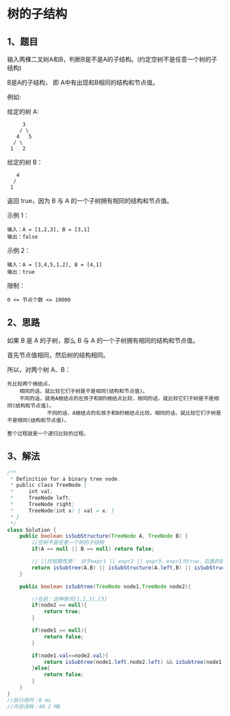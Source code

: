 # 树的子结构

## 1、题目

输入两棵二叉树A和B，判断B是不是A的子结构。(约定空树不是任意一个树的子结构)

B是A的子结构， 即 A中有出现和B相同的结构和节点值。

例如:

给定的树 A:

	     3
	    / \
	   4   5
	  / \
	 1   2

给定的树 B：

	   4 
	  /
	 1

返回 true，因为 B 与 A 的一个子树拥有相同的结构和节点值。

示例 1：

	输入：A = [1,2,3], B = [3,1]
	输出：false

示例 2：

	输入：A = [3,4,5,1,2], B = [4,1]
	输出：true

限制：

	0 <= 节点个数 <= 10000

## 2、思路

如果 B 是 A 的子树，那么 B 与 A 的一个子树拥有相同的结构和节点值。

首先节点值相同，然后树的结构相同。

所以，对两个树 A、B：

	先比较两个根结点，
		相同的话，就比较它们子树是不是相同(结构和节点值)。
		不同的话，就用A根结点的左孩子和B的根结点比较，相同的话，就比较它们子树是不是相同(结构和节点值)。
				 不同的话，A根结点的右孩子和B的根结点比较，相同的话，就比较它们子树是不是相同(结构和节点值)。

	整个过程就是一个递归比较的过程。

## 3、解法

```java
/**
 * Definition for a binary tree node.
 * public class TreeNode {
 *     int val;
 *     TreeNode left;
 *     TreeNode right;
 *     TreeNode(int x) { val = x; }
 * }
 */
class Solution {
    public boolean isSubStructure(TreeNode A, TreeNode B) {
    	//空树不是任意一个树的子结构
        if(A == null || B == null) return false;

        // ||的短路性质： 对于expr1 || expr2 || expr3，expr1为true，后面的就不会再执行。 
        return isSubtree(A,B) || isSubStructure(A.left,B) || isSubStructure(A.right,B);
    }

    public boolean isSubtree(TreeNode node1,TreeNode node2){

    	//在前：这种情况[1,2,3],[3]
        if(node2 == null){
            return true;
        }

        if(node1 == null){
            return false;
        }

        if(node1.val==node2.val){
            return isSubtree(node1.left,node2.left) && isSubtree(node1.right,node2.right);
        }else{
            return false;
        }
    }
}
//执行用时：0 ms
//内存消耗：40.2 MB
```